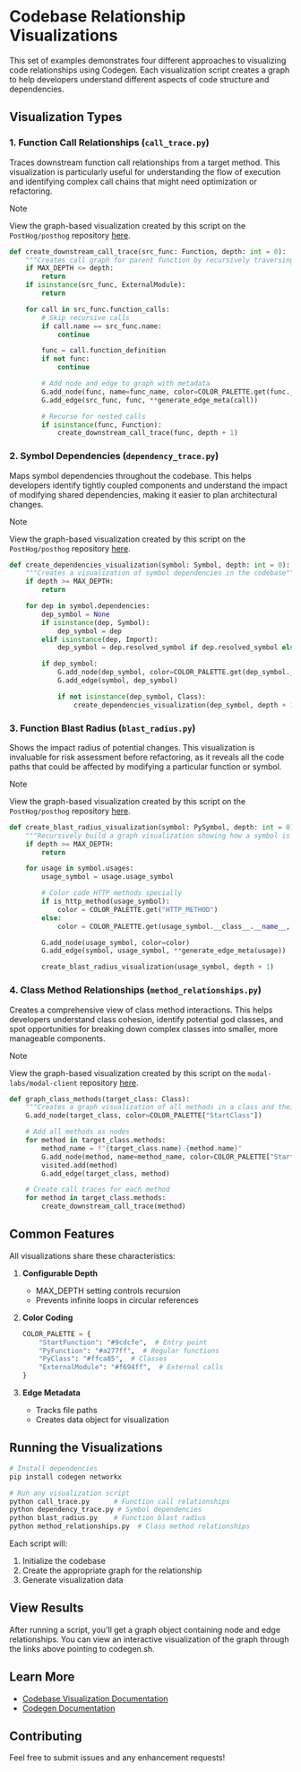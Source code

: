 # Codebase Relationship Visualizations

This set of examples demonstrates four different approaches to visualizing code relationships using Codegen. Each visualization script creates a graph to help developers understand different aspects of code structure and dependencies.

## Visualization Types

### 1. Function Call Relationships (`call_trace.py`)

Traces downstream function call relationships from a target method. This visualization is particularly useful for understanding the flow of execution and identifying complex call chains that might need optimization or refactoring.

> [!NOTE]
> View the graph-based visualization created by this script on the `PostHog/posthog` repository [here](https://www.codegen.sh/codemod/6a34b45d-c8ad-422e-95a8-46d4dc3ce2b0/public/diff).

```python
def create_downstream_call_trace(src_func: Function, depth: int = 0):
    """Creates call graph for parent function by recursively traversing all function calls"""
    if MAX_DEPTH <= depth:
        return
    if isinstance(src_func, ExternalModule):
        return

    for call in src_func.function_calls:
        # Skip recursive calls
        if call.name == src_func.name:
            continue

        func = call.function_definition
        if not func:
            continue

        # Add node and edge to graph with metadata
        G.add_node(func, name=func_name, color=COLOR_PALETTE.get(func.__class__.__name__))
        G.add_edge(src_func, func, **generate_edge_meta(call))

        # Recurse for nested calls
        if isinstance(func, Function):
            create_downstream_call_trace(func, depth + 1)
```

### 2. Symbol Dependencies (`dependency_trace.py`)

Maps symbol dependencies throughout the codebase. This helps developers identify tightly coupled components and understand the impact of modifying shared dependencies, making it easier to plan architectural changes.

> [!NOTE]
> View the graph-based visualization created by this script on the `PostHog/posthog` repository [here](codegen.sh/codemod/f6c63e40-cc20-4b91-a6c7-e5cbd736ce0d/public/diff).

```python
def create_dependencies_visualization(symbol: Symbol, depth: int = 0):
    """Creates a visualization of symbol dependencies in the codebase"""
    if depth >= MAX_DEPTH:
        return

    for dep in symbol.dependencies:
        dep_symbol = None
        if isinstance(dep, Symbol):
            dep_symbol = dep
        elif isinstance(dep, Import):
            dep_symbol = dep.resolved_symbol if dep.resolved_symbol else None

        if dep_symbol:
            G.add_node(dep_symbol, color=COLOR_PALETTE.get(dep_symbol.__class__.__name__, "#f694ff"))
            G.add_edge(symbol, dep_symbol)

            if not isinstance(dep_symbol, Class):
                create_dependencies_visualization(dep_symbol, depth + 1)
```

### 3. Function Blast Radius (`blast_radius.py`)

Shows the impact radius of potential changes. This visualization is invaluable for risk assessment before refactoring, as it reveals all the code paths that could be affected by modifying a particular function or symbol.

> [!NOTE]
> View the graph-based visualization created by this script on the `PostHog/posthog` repository [here](codegen.sh/codemod/02f11ebe-6a3a-4687-b31d-2d6bc6a04f3c/public/diff).

```python
def create_blast_radius_visualization(symbol: PySymbol, depth: int = 0):
    """Recursively build a graph visualization showing how a symbol is used"""
    if depth >= MAX_DEPTH:
        return

    for usage in symbol.usages:
        usage_symbol = usage.usage_symbol

        # Color code HTTP methods specially
        if is_http_method(usage_symbol):
            color = COLOR_PALETTE.get("HTTP_METHOD")
        else:
            color = COLOR_PALETTE.get(usage_symbol.__class__.__name__, "#f694ff")

        G.add_node(usage_symbol, color=color)
        G.add_edge(symbol, usage_symbol, **generate_edge_meta(usage))

        create_blast_radius_visualization(usage_symbol, depth + 1)
```

### 4. Class Method Relationships (`method_relationships.py`)

Creates a comprehensive view of class method interactions. This helps developers understand class cohesion, identify potential god classes, and spot opportunities for breaking down complex classes into smaller, more manageable components.

> [!NOTE]
> View the graph-based visualization created by this script on the `modal-labs/modal-client` repository [here](https://www.codegen.sh/codemod/66e2e195-ceec-4935-876a-ed4cfc1731c7/public/diff).

```python
def graph_class_methods(target_class: Class):
    """Creates a graph visualization of all methods in a class and their call relationships"""
    G.add_node(target_class, color=COLOR_PALETTE["StartClass"])

    # Add all methods as nodes
    for method in target_class.methods:
        method_name = f"{target_class.name}.{method.name}"
        G.add_node(method, name=method_name, color=COLOR_PALETTE["StartMethod"])
        visited.add(method)
        G.add_edge(target_class, method)

    # Create call traces for each method
    for method in target_class.methods:
        create_downstream_call_trace(method)
```

## Common Features

All visualizations share these characteristics:

1. **Configurable Depth**

   - MAX_DEPTH setting controls recursion
   - Prevents infinite loops in circular references

1. **Color Coding**

   ```python
   COLOR_PALETTE = {
       "StartFunction": "#9cdcfe",  # Entry point
       "PyFunction": "#a277ff",  # Regular functions
       "PyClass": "#ffca85",  # Classes
       "ExternalModule": "#f694ff",  # External calls
   }
   ```

1. **Edge Metadata**

   - Tracks file paths
   - Creates data object for visualization

## Running the Visualizations

```bash
# Install dependencies
pip install codegen networkx

# Run any visualization script
python call_trace.py      # Function call relationships
python dependency_trace.py # Symbol dependencies
python blast_radius.py    # Function blast radius
python method_relationships.py  # Class method relationships
```

Each script will:

1. Initialize the codebase
1. Create the appropriate graph for the relationship
1. Generate visualization data

## View Results

After running a script, you'll get a graph object containing node and edge relationships. You can view an interactive visualization of the graph through the links above pointing to codegen.sh.

## Learn More

- [Codebase Visualization Documentation](https://docs.codegen.com/tutorials/codebase-visualization)
- [Codegen Documentation](https://docs.codegen.com)

## Contributing

Feel free to submit issues and any enhancement requests!

